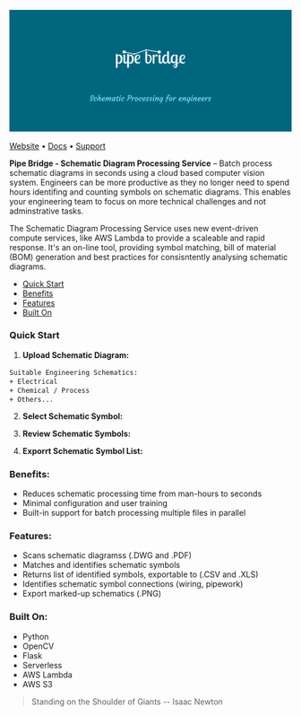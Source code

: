 [![Pipe Bridge Schematic Processing Service](./assets/pipe-bridge-logo.png)]()

[Website](http://) • [Docs](https://) • [Support](https://)

**Pipe Bridge - Schematic Diagram Processing Service** – Batch process schematic diagrams in seconds using a cloud based computer vision system. Engineers can be more productive as they no longer need to spend hours identifing and counting symbols on schematic diagrams. This enables your engineering team to focus on more technical challenges and not adminstrative tasks.

The Schematic Diagram Processing Service uses new event-driven compute services, like AWS Lambda to provide a scaleable and rapid response.  It's an on-line tool, providing symbol matching, bill of material (BOM) generation and best practices for consisntently analysing schematic diagrams.

* [Quick Start](#quick-start)
* [Benefits](#benefits)
* [Features](#features)
* [Built On](#built-on)

### <a name="quick-start"></a> Quick Start

1. __Upload Schematic Diagram:__

```
Suitable Engineering Schematics:
+ Electrical
+ Chemical / Process
+ Others...
```

2. __Select Schematic Symbol:__


3. __Review Schematic Symbols:__


4. __Exporrt Schematic Symbol List:__




### <a name="benefits"></a> Benefits:
+ Reduces schematic processing time from man-hours to seconds
+ Minimal configuration and user training
+ Built-in support for batch processing multiple files in parallel

### <a name="features"></a> Features:
+ Scans schematic diagramss (.DWG and .PDF)
+ Matches and identifies schematic symbols
+ Returns list of identified symbols, exportable to (.CSV and .XLS)
+ Identifies schematic symbol connections (wiring, pipework)
+ Export marked-up schematics (.PNG)

### <a name="built-on"></a> Built On:
+ Python
+ OpenCV
+ Flask
+ Serverless
+ AWS Lambda
+ AWS S3

> Standing on the Shoulder of Giants -- Isaac Newton


